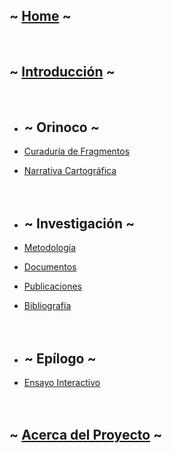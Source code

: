 ## ~ [Home](index.html) ~
<br>

## ~ [Introducción](intro.html) ~
<br>

- ## ~ Orinoco ~
- [Curaduría de Fragmentos](fragmentos.html)
- [Narrativa Cartográfica](#)
<br><br><br>

- ## ~ Investigación ~
- [Metodología](#)
- [Documentos](#)
- [Publicaciones](#)
- [Bibliografía](#)
<br><br><br>

- ## ~ Epílogo ~
- [Ensayo Interactivo](#)
<br><br><br>

## ~ [Acerca del Proyecto](about.html) ~